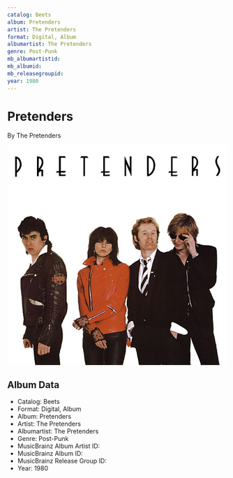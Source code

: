 ```yaml
---
catalog: Beets
album: Pretenders
artist: The Pretenders
format: Digital, Album
albumartist: The Pretenders
genre: Post-Punk
mb_albumartistid: 
mb_albumid: 
mb_releasegroupid: 
year: 1980
---
```


# Pretenders

By The Pretenders

![](../../assets/beetscovers/The_Pretenders-Pretenders.jpg)

## Album Data

- Catalog: Beets
- Format: Digital, Album
- Album: Pretenders
- Artist: The Pretenders
- Albumartist: The Pretenders
- Genre: Post-Punk
- MusicBrainz Album Artist ID: 
- MusicBrainz Album ID: 
- MusicBrainz Release Group ID: 
- Year: 1980

